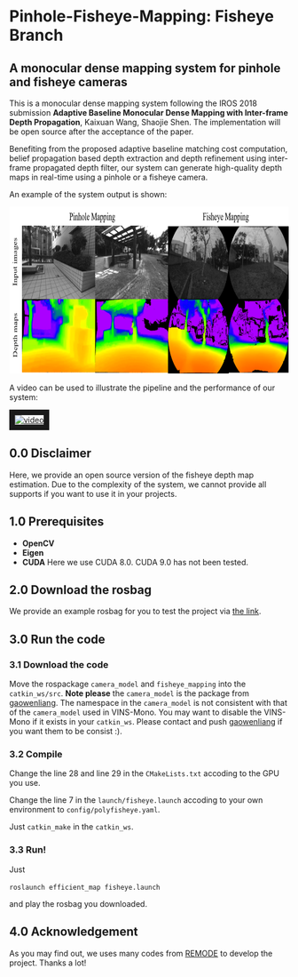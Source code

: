 # Pinhole-Fisheye-Mapping: Fisheye Branch
## A monocular dense mapping system for pinhole and fisheye cameras

This is a monocular dense mapping system following the IROS 2018 submission **Adaptive Baseline Monocular Dense Mapping with Inter-frame Depth Propagation**, Kaixuan Wang, Shaojie Shen. The implementation will be open source after the acceptance of the paper.

Benefiting from the proposed adaptive baseline matching cost computation, belief propagation based depth extraction and depth refinement using inter-frame propagated depth filter, our system can generate high-quality depth maps in real-time using a pinhole or a fisheye camera.

An example of the system output is shown:

<img src="fig/mapping_example.png" alt="mapping example" width = "793" height = "300">

A video can be used to illustrate the pipeline and the performance of our system:

<a href="https://youtu.be/sjxMjsl-fD4" target="_blank"><img src="http://img.youtube.com/vi/sjxMjsl-fD4/0.jpg" 
alt="video" width="480" height="360" border="10" /></a>

## 0.0 Disclaimer

Here, we provide an open source version of the fisheye depth map estimation. Due to the complexity of the system, we cannot provide all supports if you want to use it in your projects.

## 1.0 Prerequisites
+ **OpenCV**
+ **Eigen**
+ **CUDA**
Here we use CUDA 8.0. CUDA 9.0 has not been tested.

## 2.0 Download the rosbag

We provide an example rosbag for you to test the project via [the link](https://www.dropbox.com/s/nv4sz71dbe3d64c/fisheye_short.bag?dl=0).

## 3.0 Run the code

### 3.1 Download the code 

Move the rospackage ```camera_model``` and ```fisheye_mapping``` into the ```catkin_ws/src```. **Note please** the ```camera_model``` is the package from [gaowenliang](https://github.com/gaowenliang). The namespace in the ```camera_model``` is not consistent with that of the ```camera_model``` used in VINS-Mono. You may want to disable the VINS-Mono if it exists in your ```catkin_ws```. Please contact and push [gaowenliang](https://github.com/gaowenliang) if you want them to be consist :).

### 3.2 Compile

Change the line 28 and line 29 in the ```CMakeLists.txt``` accoding to the GPU you use.

Change the line 7 in the ```launch/fisheye.launch``` accoding to your own environment to ```config/polyfisheye.yaml```.

Just ```catkin_make``` in the ```catkin_ws```.

### 3.3 Run!

Just

```roslaunch efficient_map fisheye.launch```

and play the rosbag you downloaded.

## 4.0 Acknowledgement

As you may find out, we uses many codes from [REMODE](https://github.com/uzh-rpg/rpg_open_remode) to develop the project. Thanks a lot!

